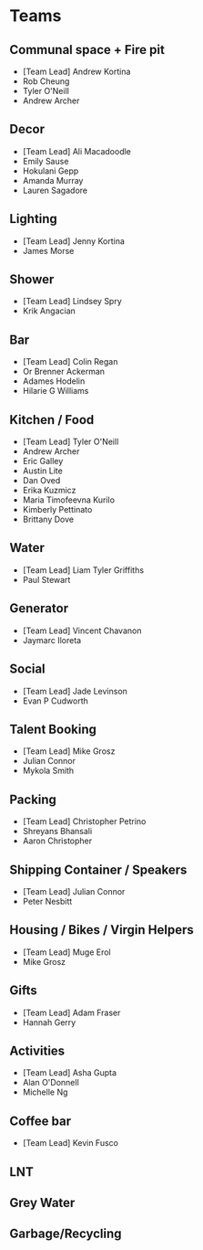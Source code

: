# Teams

## Communal space + Fire pit
* [Team Lead] Andrew Kortina
* Rob Cheung
* Tyler O'Neill
* Andrew Archer

## Decor
* [Team Lead] Ali Macadoodle
* Emily Sause
* Hokulani Gepp
* Amanda Murray
* Lauren Sagadore

## Lighting
* [Team Lead] Jenny Kortina
* James Morse

## Shower
* [Team Lead] Lindsey Spry
* Krik Angacian

## Bar
* [Team Lead] Colin Regan
* Or Brenner Ackerman
* Adames Hodelin
* Hilarie G Williams

## Kitchen / Food
* [Team Lead] Tyler O'Neill
* Andrew Archer
* Eric Galley
* Austin Lite
* Dan Oved
* Erika Kuzmicz
* Maria Timofeevna Kurilo
* Kimberly Pettinato
* Brittany Dove

## Water
* [Team Lead] Liam Tyler Griffiths
* Paul Stewart

## Generator
* [Team Lead] Vincent Chavanon
* Jaymarc Iloreta

## Social
* [Team Lead] Jade Levinson
* Evan P Cudworth

## Talent Booking
* [Team Lead] Mike Grosz
* Julian Connor
* Mykola Smith

## Packing
* [Team Lead] Christopher Petrino
* Shreyans Bhansali
* Aaron Christopher

## Shipping Container / Speakers
* [Team Lead] Julian Connor
* Peter Nesbitt

## Housing / Bikes / Virgin Helpers
* [Team Lead] Muge Erol
* Mike Grosz

## Gifts
* [Team Lead] Adam Fraser
* Hannah Gerry

## Activities
* [Team Lead] Asha Gupta
* Alan O'Donnell
* Michelle Ng

## Coffee bar
* [Team Lead] Kevin Fusco

## LNT

## Grey Water

## Garbage/Recycling
